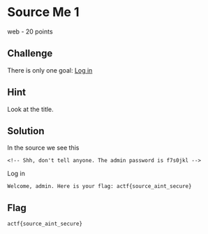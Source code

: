 # Source Me 1
web - 20 points

## Challenge 
There is only one goal: [Log in](http://web.angstromctf.com:6999/)

## Hint
Look at the title.

## Solution

In the source we see this

	<!-- Shh, don't tell anyone. The admin password is f7s0jkl -->

Log in

	Welcome, admin. Here is your flag: actf{source_aint_secure}

## Flag

	actf{source_aint_secure}